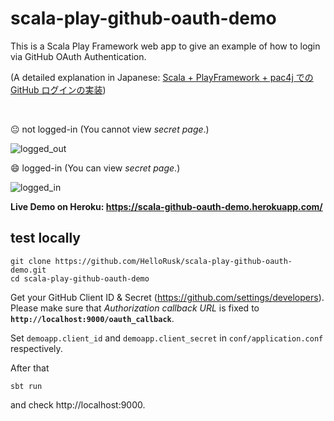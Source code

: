 # scala-play-github-oauth-demo

This is a Scala Play Framework web app to give an example of how to login via GitHub OAuth Authentication.
<br>

(A detailed explanation in Japanese: [Scala + PlayFramework + pac4j での GitHub ログインの実装](https://qiita.com/HelloRusk/items/6853333a71437d76e898))

<br>

:neutral_face: not logged-in (You cannot view *secret page*.)

![logged_out](https://user-images.githubusercontent.com/36184621/62940199-01c4b900-be0e-11e9-8924-48b4934a57f9.png)

:smile: logged-in (You can view *secret page*.)

![logged_in](https://user-images.githubusercontent.com/36184621/62940212-0c7f4e00-be0e-11e9-8013-62dcc6804e8c.png)

**Live Demo on Heroku: https://scala-github-oauth-demo.herokuapp.com/**

## test locally

```
git clone https://github.com/HelloRusk/scala-play-github-oauth-demo.git
cd scala-play-github-oauth-demo 
```

Get your GitHub Client ID & Secret (https://github.com/settings/developers). Please make sure that *Authorization callback URL* is fixed to **`http://localhost:9000/oauth_callback`**.   
  
Set `demoapp.client_id` and `demoapp.client_secret` in `conf/application.conf` respectively.

After that

```
sbt run
```

and check http://localhost:9000.
